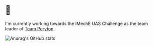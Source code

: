 # 👋

I'm currently working towards the IMechE UAS Challenge as the team leader of [Team Peryton](https://team-peryton.github.io).


![Anurag's GitHub stats](https://github-readme-stats.vercel.app/api?username=o-gent&show_icons=true&theme=radical)
